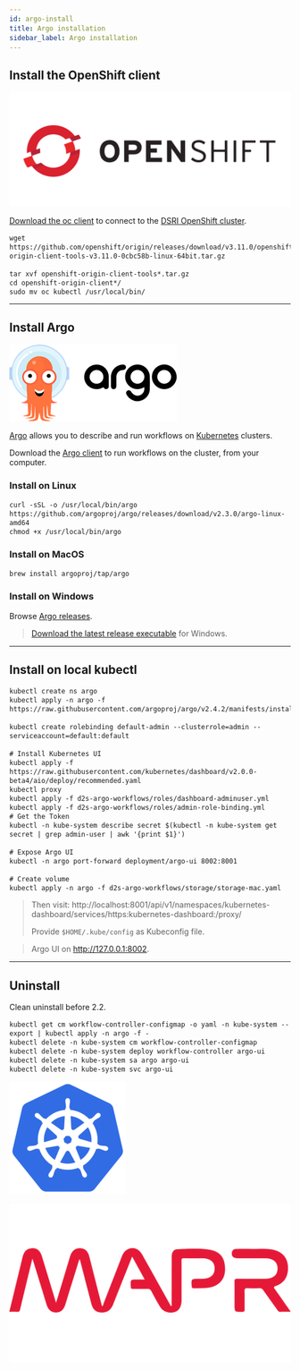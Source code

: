 ```yaml
---
id: argo-install
title: Argo installation
sidebar_label: Argo installation
---
```



## Install the OpenShift client

[![OpenShift](/img/openshift-logo.png)](https://www.openshift.com/)

[Download the oc client](https://www.okd.io/download.html) to connect to the [DSRI OpenShift cluster](https://app.dsri.unimaas.nl:8443/).

```shell
wget https://github.com/openshift/origin/releases/download/v3.11.0/openshift-origin-client-tools-v3.11.0-0cbc58b-linux-64bit.tar.gz

tar xvf openshift-origin-client-tools*.tar.gz
cd openshift-origin-client*/
sudo mv oc kubectl /usr/local/bin/
```

---

## Install Argo

[![Argo project](/img/argo-logo.png)](https://argoproj.github.io/argo/)

[Argo](https://argoproj.github.io/argo/) allows you to describe and run workflows on [Kubernetes](https://kubernetes.io/) clusters.

Download the [Argo client](https://github.com/argoproj/argo/blob/master/demo.md#1-download-argo) to run workflows on the cluster, from your computer.

### Install on Linux

```shell
curl -sSL -o /usr/local/bin/argo https://github.com/argoproj/argo/releases/download/v2.3.0/argo-linux-amd64
chmod +x /usr/local/bin/argo
```

### Install on MacOS

```shell
brew install argoproj/tap/argo
```

### Install on Windows

Browse [Argo releases](https://github.com/argoproj/argo/releases).

> [Download the latest release executable](https://github.com/argoproj/argo/releases/latest/download/argo-windows-amd64) for Windows.

---

## Install on local kubectl

```shell
kubectl create ns argo
kubectl apply -n argo -f https://raw.githubusercontent.com/argoproj/argo/v2.4.2/manifests/install.yaml

kubectl create rolebinding default-admin --clusterrole=admin --serviceaccount=default:default

# Install Kubernetes UI
kubectl apply -f https://raw.githubusercontent.com/kubernetes/dashboard/v2.0.0-beta4/aio/deploy/recommended.yaml
kubectl proxy
kubectl apply -f d2s-argo-workflows/roles/dashboard-adminuser.yml
kubectl apply -f d2s-argo-workflows/roles/admin-role-binding.yml
# Get the Token
kubectl -n kube-system describe secret $(kubectl -n kube-system get secret | grep admin-user | awk '{print $1}')

# Expose Argo UI
kubectl -n argo port-forward deployment/argo-ui 8002:8001

# Create volume
kubectl apply -n argo -f d2s-argo-workflows/storage/storage-mac.yaml
```

> Then visit: http://localhost:8001/api/v1/namespaces/kubernetes-dashboard/services/https:kubernetes-dashboard:/proxy/
>
> Provide `$HOME/.kube/config` as Kubeconfig file.

> Argo UI on http://127.0.0.1:8002.

---

## Uninstall

Clean uninstall before 2.2.

```shell
kubectl get cm workflow-controller-configmap -o yaml -n kube-system --export | kubectl apply -n argo -f -
kubectl delete -n kube-system cm workflow-controller-configmap
kubectl delete -n kube-system deploy workflow-controller argo-ui
kubectl delete -n kube-system sa argo argo-ui
kubectl delete -n kube-system svc argo-ui
```

[![Kubernetes](/img/Kubernetes.png)](https://kubernetes.io/)

[![MapR](/img/mapr_logo.png)](https://mapr.com/)